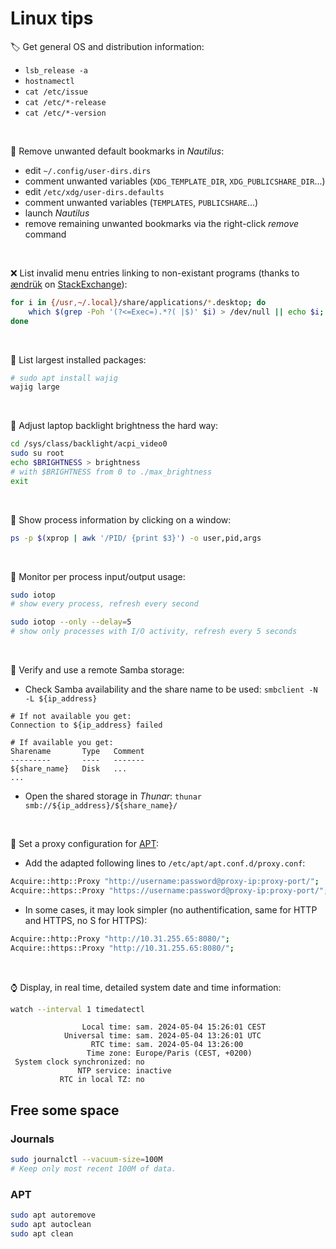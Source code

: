 # Linux tips

:label: Get general OS and distribution information:
- `lsb_release -a`
- `hostnamectl`
- `cat /etc/issue`
- `cat /etc/*-release`
- `cat /etc/*-version`

&nbsp;

:bookmark: Remove unwanted default bookmarks in _Nautilus_:
- edit `~/.config/user-dirs.dirs`
- comment unwanted variables (`XDG_TEMPLATE_DIR`, `XDG_PUBLICSHARE_DIR`...)
- edit `/etc/xdg/user-dirs.defaults`
- comment unwanted variables (`TEMPLATES`, `PUBLICSHARE`...)
- launch _Nautilus_
- remove remaining unwanted bookmarks via the right-click _remove_ command

&nbsp;

:x: List invalid menu entries linking to non-existant programs (thanks to [ændrük](https://askubuntu.com/users/1859/ændrük) on [StackExchange](https://askubuntu.com/questions/40884/how-can-i-remove-orphaned-start-menu-entries)): 
```bash
for i in {/usr,~/.local}/share/applications/*.desktop; do
    which $(grep -Poh '(?<=Exec=).*?( |$)' $i) > /dev/null || echo $i;
done
```

&nbsp;

:whale: List largest installed packages:
```bash
# sudo apt install wajig
wajig large
```
&nbsp;

:high_brightness: Adjust laptop backlight brightness the hard way:
```bash
cd /sys/class/backlight/acpi_video0
sudo su root
echo $BRIGHTNESS > brightness
# with $BRIGHTNESS from 0 to ./max_brightness
exit
```

&nbsp;

:lizard: Show process information by clicking on a window:
```bash
ps -p $(xprop | awk '/PID/ {print $3}') -o user,pid,args
```

&nbsp;

:minidisc: Monitor per process input/output usage:
```bash
sudo iotop
# show every process, refresh every second

sudo iotop --only --delay=5
# show only processes with I/O activity, refresh every 5 seconds
```

&nbsp;

:tropical_drink: Verify and use a remote Samba storage:
- Check Samba availability and the share name to be used: `smbclient -N -L ${ip_address}`
```
# If not available you get:
Connection to ${ip_address} failed
```
```
# If available you get:
Sharename       Type   Comment
---------       ----   -------
${share_name}   Disk   ...
...
```
- Open the shared storage in _Thunar_: `thunar smb://${ip_address}/${share_name}/`

&nbsp;

:ping_pong: Set a proxy configuration for [APT](https://en.wikipedia.org/wiki/APT_%28software%29):
- Add the adapted following lines to `/etc/apt/apt.conf.d/proxy.conf`:
```sh
Acquire::http::Proxy "http://username:password@proxy-ip:proxy-port/";
Acquire::https::Proxy "https://username:password@proxy-ip:proxy-port/";
```
- In some cases, it may look simpler (no authentification, same for HTTP and HTTPS, no S for HTTPS):
```sh
Acquire::http::Proxy "http://10.31.255.65:8080/";
Acquire::https::Proxy "http://10.31.255.65:8080/";
```

&nbsp;

:watch: Display, in real time, detailed system date and time information:
```sh
watch --interval 1 timedatectl
```
```
                Local time: sam. 2024-05-04 15:26:01 CEST
            Universal time: sam. 2024-05-04 13:26:01 UTC
                  RTC time: sam. 2024-05-04 13:26:00
                 Time zone: Europe/Paris (CEST, +0200)
 System clock synchronized: no
               NTP service: inactive
           RTC in local TZ: no
```

## Free some space

### Journals

```sh
sudo journalctl --vacuum-size=100M
# Keep only most recent 100M of data.
```

### APT

```sh
sudo apt autoremove
sudo apt autoclean
sudo apt clean
```
